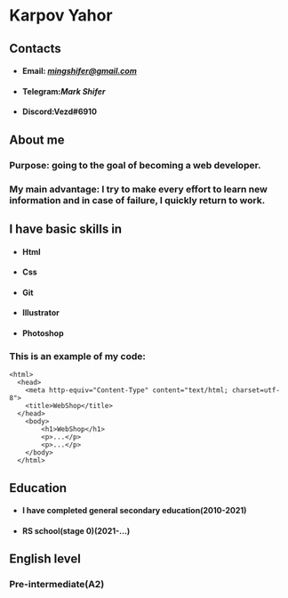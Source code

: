 # Karpov Yahor #
## Contacts ##
 * #### Email: *mingshifer@gmail.com* ####
 * #### Telegram:*Mark Shifer* ####
 * #### Discord:Vezd#6910 ####

## About me ##
### Purpose: going to the goal of becoming a web developer. ###
### My main advantage: I try to make every effort to learn new information and in case of failure, I quickly return to work. ###

## I have basic skills in ##
* #### Html ####
* #### Css ####
* #### Git ####
* #### Illustrator ####
* #### Photoshop ####

### This is an example of my code: 
```
<html>
  <head>
    <meta http-equiv="Content-Type" content="text/html; charset=utf-8">
    <title>WebShop</title>
  </head>
    <body>
        <h1>WebShop</h1>
        <p>...</p>
        <p>...</p>
    </body>
  </html>
  ```

## Education ##
* #### I have completed general secondary education(2010-2021) ####
* #### RS school(stage 0)(2021-...) ####

 ## English level ## 
### Pre-intermediate(A2) ###
